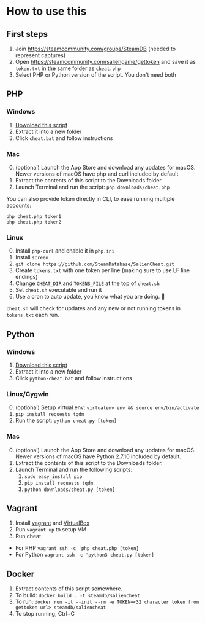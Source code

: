 # How to use this

## First steps

1. Join https://steamcommunity.com/groups/SteamDB (needed to represent captures)
2. Open https://steamcommunity.com/saliengame/gettoken and save it as `token.txt` in the same folder as `cheat.php`
3. Select PHP or Python version of the script. You don't need both

## PHP

### Windows

1. [Download this script](https://github.com/SteamDatabase/SalienCheat/archive/master.zip)
2. Extract it into a new folder
3. Click `cheat.bat` and follow instructions

### Mac

0. (optional) Launch the App Store and download any updates for macOS. Newer versions of macOS have php and curl included by default
1. Extract the contents of this script to the Downloads folder
2. Launch Terminal and run the script: `php downloads/cheat.php`

You can also provide token directly in CLI, to ease running multiple accounts:
```
php cheat.php token1
php cheat.php token2
```

### Linux

0. Install `php-curl` and enable it in `php.ini`
0. Install `screen`
0. `git clone https://github.com/SteamDatabase/SalienCheat.git`
0. Create `tokens.txt` with one token per line (making sure to use LF line endings)
0. Change `CHEAT_DIR` and `TOKENS_FILE` at the top of `cheat.sh`
0. Set `cheat.sh` executable and run it
0. Use a cron to auto update, you know what you are doing. 🐧

`cheat.sh` will check for updates and any new or not running tokens in `tokens.txt` each run.

## Python

### Windows

1. [Download this script](https://github.com/SteamDatabase/SalienCheat/archive/master.zip)
2. Extract it into a new folder
3. Click `python-cheat.bat` and follow instructions

### Linux/Cygwin

0. (optional) Setup virtual env: `virtualenv env && source env/bin/activate`
1. `pip install requests tqdm`
2. Run the script: `python cheat.py [token]`

### Mac

0. (optional) Launch the App Store and download any updates for macOS. Newer versions of macOS have Python 2.7.10 included by default.
1. Extract the contents of this script to the Downloads folder.
2. Launch Terminal and run the following scripts:
   1. `sudo easy_install pip`
   2. `pip install requests tqdm`
   3. `python downloads/cheat.py [token]`

## Vagrant

1. Install [vagrant](https://www.vagrantup.com/downloads.html) and [VirtualBox](https://www.virtualbox.org/wiki/Downloads)
2. Run `vagrant up` to setup VM
3. Run cheat
  * For PHP `vagrant ssh -c 'php cheat.php [token]`
  * For Python `vagrant ssh -c 'python3 cheat.py [token]`

## Docker
1. Extract contents of this script somewhere.
2. To build: `docker build . -t steamdb/saliencheat`
3. To run: `docker run -it --init --rm -e TOKEN=<32 character token from gettoken url> steamdb/saliencheat`
4. To stop running, Ctrl+C
